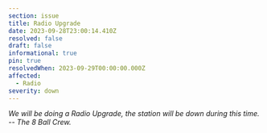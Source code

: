 ```yaml
---
section: issue
title: Radio Upgrade
date: 2023-09-28T23:00:14.410Z
resolved: false
draft: false
informational: true
pin: true
resolvedWhen: 2023-09-29T00:00:00.000Z
affected:
  - Radio
severity: down
---
```

*We will be doing a Radio Upgrade, the station will be down during this time. -- The 8 Ball Crew.*
